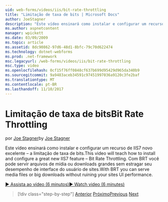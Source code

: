 ```yaml
---
uid: web-forms/videos/iis/bit-rate-throttling
title: "Limitação de taxa de bits | Microsoft Docs"
author: JoeStagner
description: "Este vídeo ensinará como instalar e configurar um recurso de IIS7 novo excelente – a limitação de taxa de bits. Com BRT, você pode servir arquivos de mídia ou downloads grande withou..."
ms.author: aspnetcontent
manager: wpickett
ms.date: 03/09/2009
ms.topic: article
ms.assetid: 8dc90862-97d6-48d1-8bfc-79c70d622474
ms.technology: dotnet-webforms
ms.prod: .net-framework
msc.legacyurl: /web-forms/videos/iis/bit-rate-throttling
msc.type: video
ms.openlocfilehash: 0cf15f76ff0848cf637b699d95429d965da340b9
ms.sourcegitcommit: 9a9483aceb34591c97451997036a9120c3fe2baf
ms.translationtype: MT
ms.contentlocale: pt-BR
ms.lasthandoff: 11/10/2017
---
```

<a name="bit-rate-throttling"></a><span data-ttu-id="98461-104">Limitação de taxa de bits</span><span class="sxs-lookup"><span data-stu-id="98461-104">Bit Rate Throttling</span></span>
====================
<span data-ttu-id="98461-105">por [Joe Stagner](https://github.com/JoeStagner)</span><span class="sxs-lookup"><span data-stu-id="98461-105">by [Joe Stagner](https://github.com/JoeStagner)</span></span>

<span data-ttu-id="98461-106">Este vídeo ensinará como instalar e configurar um recurso de IIS7 novo excelente – a limitação de taxa de bits.</span><span class="sxs-lookup"><span data-stu-id="98461-106">This video will teach how to install and configure a great new IIS7 feature – Bit Rate Throttling.</span></span> <span data-ttu-id="98461-107">Com BRT você pode servir arquivos de mídia ou downloads grandes sem estragar seu desempenho de interface do usuário de sites.</span><span class="sxs-lookup"><span data-stu-id="98461-107">With BRT you can serve media files or big downloads without ruining your sites UI performance.</span></span>

[<span data-ttu-id="98461-108">&#9654; Assista ao vídeo (6 minutos)</span><span class="sxs-lookup"><span data-stu-id="98461-108">&#9654; Watch video (6 minutes)</span></span>](https://channel9.msdn.com/Blogs/ASP-NET-Site-Videos/bit-rate-throttling)

>[!div class="step-by-step"]
<span data-ttu-id="98461-109">[Anterior](installing-ftp7.md)
[Próximo](iis7-playlists.md)</span><span class="sxs-lookup"><span data-stu-id="98461-109">[Previous](installing-ftp7.md)
[Next](iis7-playlists.md)</span></span>
